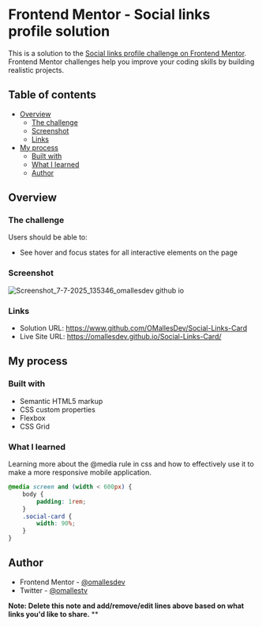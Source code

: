 # Frontend Mentor - Social links profile solution

This is a solution to the [Social links profile challenge on Frontend Mentor](https://www.frontendmentor.io/challenges/social-links-profile-UG32l9m6dQ). Frontend Mentor challenges help you improve your coding skills by building realistic projects. 

## Table of contents

- [Overview](#overview)
  - [The challenge](#the-challenge)
  - [Screenshot](#screenshot)
  - [Links](#links)
- [My process](#my-process)
  - [Built with](#built-with)
  - [What I learned](#what-i-learned)
  - [Author](#author)

## Overview

### The challenge

Users should be able to:

- See hover and focus states for all interactive elements on the page

### Screenshot

![Screenshot_7-7-2025_135346_omallesdev github io](https://github.com/user-attachments/assets/520cefcc-f606-44d9-8b2d-9f57a1ceceec)


### Links

- Solution URL: https://www.github.com/OMallesDev/Social-Links-Card
- Live Site URL: https://omallesdev.github.io/Social-Links-Card/ 

## My process

### Built with

- Semantic HTML5 markup
- CSS custom properties
- Flexbox
- CSS Grid

### What I learned
Learning more about the @media rule in css and how to effectively use it to make a more responsive mobile application.

```css
@media screen and (width < 600px) {
    body {
        padding: 1rem;
    }
    .social-card {
        width: 90%;
    }
}
```

## Author

- Frontend Mentor - [@omallesdev](https://www.frontendmentor.io/profile/omallesdev)
- Twitter - [@omallestv](https://www.twitter.com/omallestv)

**Note: Delete this note and add/remove/edit lines above based on what links you'd like to share.**
**

